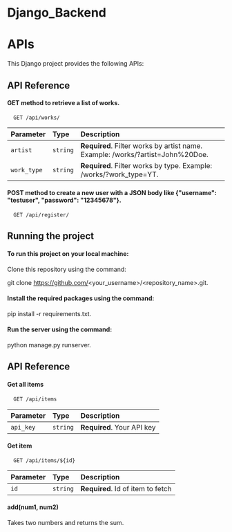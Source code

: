 # Django_Backend
# APIs
This Django project provides the following APIs:

## API Reference

#### GET method to retrieve a list of works.

```http
  GET /api/works/
```


| Parameter | Type     | Description                |
| :-------- | :------- | :------------------------- |
| `artist` | `string` | **Required**. Filter works by artist name. Example: /works/?artist=John%20Doe. |
| `work_type` | `string` | **Required**.  Filter works by type. Example: /works/?work_type=YT. |

#### POST method to create a new user with a JSON body like {"username": "testuser", "password": "12345678"}.

```http
  GET /api/register/
```


## Running the project
#### To run this project on your local machine:

Clone this repository using the command: 

git clone https://github.com/<your_username>/<repository_name>.git.

#### Install the required packages using the command: 

pip install -r requirements.txt.

#### Run the server using the command: 

python manage.py runserver.




## API Reference

#### Get all items

```http
  GET /api/items
```

| Parameter | Type     | Description                |
| :-------- | :------- | :------------------------- |
| `api_key` | `string` | **Required**. Your API key |

#### Get item

```http
  GET /api/items/${id}
```

| Parameter | Type     | Description                       |
| :-------- | :------- | :-------------------------------- |
| `id`      | `string` | **Required**. Id of item to fetch |

#### add(num1, num2)

Takes two numbers and returns the sum.

